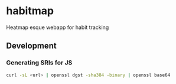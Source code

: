 # habitmap

Heatmap esque webapp for habit tracking

## Development

### Generating SRIs for JS

```zsh
curl -sL <url> | openssl dgst -sha384 -binary | openssl base64

```
